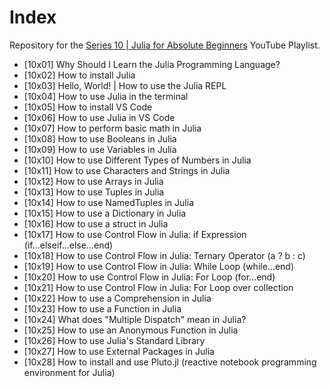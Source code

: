 # Index

Repository for the [Series 10 | Julia for Absolute Beginners](https://www.youtube.com/playlist?list=PLhQ2JMBcfAsiu2BjeDuj0OXxD1Or_FjID) YouTube Playlist.

* [10x01] Why Should I Learn the Julia Programming Language?
* [10x02] How to install Julia
* [10x03] Hello, World! | How to use the Julia REPL
* [10x04] How to use Julia in the terminal
* [10x05] How to install VS Code
* [10x06] How to use Julia in VS Code
* [10x07] How to perform basic math in Julia
* [10x08] How to use Booleans in Julia
* [10x09] How to use Variables in Julia
* [10x10] How to use Different Types of Numbers in Julia
* [10x11] How to use Characters and Strings in Julia
* [10x12] How to use Arrays in Julia
* [10x13] How to use Tuples in Julia
* [10x14] How to use NamedTuples in Julia
* [10x15] How to use a Dictionary in Julia
* [10x16] How to use a struct in Julia
* [10x17] How to use Control Flow in Julia: if Expression (if...elseif...else...end)
* [10x18] How to use Control Flow in Julia: Ternary Operator (a ? b : c)
* [10x19] How to use Control Flow in Julia: While Loop (while...end)
* [10x20] How to use Control Flow in Julia: For Loop (for...end)
* [10x21] How to use Control Flow in Julia: For Loop over collection
* [10x22] How to use a Comprehension in Julia
* [10x23] How to use a Function in Julia
* [10x24] What does "Multiple Dispatch" mean in Julia?
* [10x25] How to use an Anonymous Function in Julia
* [10x26] How to use Julia's Standard Library
* [10x27] How to use External Packages in Julia
* [10x28] How to install and use Pluto.jl (reactive notebook programming environment for Julia)
